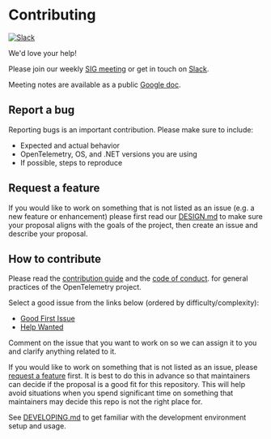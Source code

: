 # Contributing

[![Slack](https://img.shields.io/badge/slack-@cncf/otel--dotnet--auto--instr-brightgreen.svg?logo=slack)](https://cloud-native.slack.com/archives/C01NR1YLSE7)

We'd love your help!

Please join our weekly [SIG meeting](https://github.com/open-telemetry/community#special-interest-groups) or get in touch on [Slack](https://cloud-native.slack.com/archives/C01NR1YLSE7).

Meeting notes are available as a public [Google
doc](https://docs.google.com/document/d/1XedN2D8_PH4YLej-maT8sp4RKogfuhFpccRi3QpUcoI/edit?usp=sharing).

## Report a bug

Reporting bugs is an important contribution. Please make sure to include:

* Expected and actual behavior
* OpenTelemetry, OS, and .NET versions you are using
* If possible, steps to reproduce

## Request a feature

If you would like to work on something that is not listed as an issue
(e.g. a new feature or enhancement) please first read our [DESIGN.md](DESIGN.md)
to make sure your proposal aligns with the goals of the
project, then create an issue and describe your proposal. 

## How to contribute

Please read the [contribution guide](https://github.com/open-telemetry/community/blob/main/CONTRIBUTING.md)
and the [code of conduct](https://github.com/open-telemetry/community/blob/main/code-of-conduct.md).
for general practices of the OpenTelemetry project.

Select a good issue from the links below (ordered by difficulty/complexity):

* [Good First Issue](https://github.com/open-telemetry/opentelemetry-dotnet-instrumentation/issues?utf8=%E2%9C%93&q=is%3Aissue+is%3Aopen+label%3A%22good+first+issue%22)
* [Help Wanted](https://github.com/open-telemetry/opentelemetry-dotnet-instrumentation/issues?q=is%3Aissue+is%3Aopen+label%3A%22help+wanted%22)

Comment on the issue that you want to work on so we can assign it to you and
clarify anything related to it.

If you would like to work on something that is not listed as an issue,
please [request a feature](#request-a-feature) first.
It is best to do this in advance so that maintainers can decide if the proposal is a good fit for
this repository. This will help avoid situations when you spend significant time
on something that maintainers may decide this repo is not the right place for.

See [DEVELOPING.md](DEVELOPING.md) to get familiar with the development environment setup and usage.
